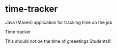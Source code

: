 # time-tracker
Java (Maven) application for tracking time on the job

Time tracker

This should not be the time of greeetings Students!!!
